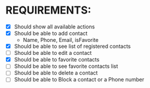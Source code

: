 # REQUIREMENTS:

- [X] Should show all available actions
- [X] Should be able to add contact
    - Name, Phone, Email, isFavorite
- [X] Should be able to see list of registered contacts
- [ ] Should be able to edit a contact
- [X] Should be able to favorite contacts
- [ ] Should be able to see favorite contacts list
- [ ] Should be able to delete a contact
- [ ] Should be able to Block a contact or a Phone number

